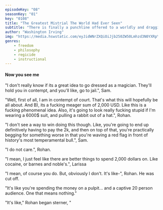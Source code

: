 ```yaml
---
episodeKey: "08"
seasonKey: "01"
key: "0108"
title: "The Greatest Mistrial The World Had Ever Seen"
subtitle: "There is finally a punchline offered to a worldly and dragging joke; The American Judicial System"
author: "Washington Irving"
img: "https://media.hswstatic.com/eyJidWNrZXQiOiJjb250ZW50Lmhzd3N0YXRpYy5jb20iLCJrZXkiOiJnaWZcL3NpbXBzb25zLW9yaWcuanBnIiwiZWRpdHMiOnsicmVzaXplIjp7IndpZHRoIjoiMTIwMCJ9fX0="
genres: 
    - freedom
    - philosophy
    - regicide
    - instructional
---
```


#### Now you see me

"I don't really know if its a great idea to go dressed as a magician. They'll hold you in contempt, and you'll like, go to jail.", Sam.

"Well, first of all, I am in contempt of court. That's what this will hopefully be all about. And B), its a fucking meager sum of 2,000 USD. Like this is a fucking phenomenal idea. Also, it's going to look really fucking stupid if I'm wearing a 6000$ suit, and pulling a rabbit out of a hat.", Rohan.

"I don't see a way to win doing this though. Like, you're going to end up definitively having to pay the 2k, and then on top of that, you're practically begging for something worse in that you're waving a red flag in front of history's most temperamental bull.", Sam.

"I do not care.", Rohan.

"I mean, I just feel like there are better things to spend 2,000 dollars on. Like cocaine, or barnes and noble's.", Larissa

"I mean, of course you do. But, obviously I don't. It's like-", Rohan. He was cut off.

"It's like you're spending the money on a pulpit... and a captive 20 person audience. One that means nothing."

"It's like," Rohan began sterner, "



